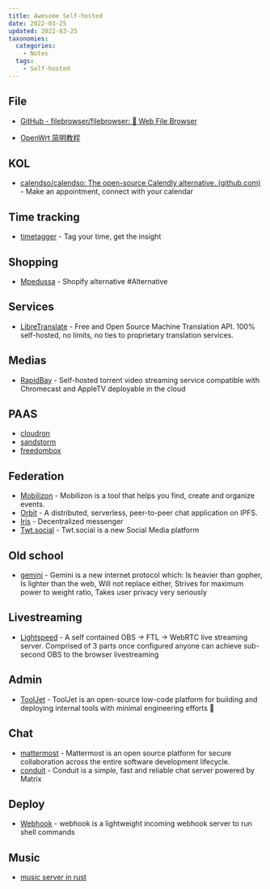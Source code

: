 ```yaml
---
title: Awesome Self-hosted
date: 2022-03-25
updated: 2022-03-25
taxonomies:
  categories:
    - Notes
  tags:
    - Self-hosted
---
```


## File

- [GitHub - filebrowser/filebrowser: 📂 Web File Browser](https://github.com/filebrowser/filebrowser)

- [OpenWrt 简明教程](https://larrywonss.github.io/#/)

## KOL

- [calendso/calendso: The open-source Calendly alternative. (github.com)](https://github.com/calendso/calendso) - Make an appointment, connect with your calendar

## Time tracking

- [timetagger](https://github.com/almarklein/timetagger) - Tag your time, get the insight

## Shopping

- [Mpedussa](https://github.com/medusajs/medusa) - Shopify alternative #Alternative

## Services

- [LibreTranslate](https://github.com/LibreTranslate/LibreTranslate) - Free and Open Source Machine Translation API. 100% self-hosted, no limits, no ties to proprietary translation services.

## Medias

- [RapidBay](https://github.com/hauxir/rapidbay) - Self-hosted torrent video streaming service compatible with Chromecast and AppleTV deployable in the cloud

## PAAS

- [cloudron](https://www.cloudron.io/index.html)
- [sandstorm](https://sandstorm.io/)
- [freedombox](https://freedombox.org/)

## Federation

- [Mobilizon](https://joinmobilizon.org/en/) - Mobilizon is a tool that helps you find, create and organize events.
- [Orbit](https://github.com/orbitdb/orbit) - A distributed, serverless, peer-to-peer chat application on IPFS.
- [Iris](https://github.com/irislib/iris-messenger) - Decentralized messenger
- [Twt.social](https://twt.social/) - Twt.social is a new Social Media platform

## Old school

- [gemini](https://gemini.circumlunar.space/) - Gemini is a new internet protocol which: Is heavier than gopher, Is lighter than the web, Will not replace either, Strives for maximum power to weight ratio, Takes user privacy very seriously

## Livestreaming

- [Lightspeed](https://github.com/GRVYDEV/Project-Lightspeed) - A self contained OBS -> FTL -> WebRTC live streaming server. Comprised of 3 parts once configured anyone can achieve sub-second OBS to the browser livestreaming

## Admin

- [ToolJet](https://github.com/ToolJet/ToolJet/) - ToolJet is an open-source low-code platform for building and deploying internal tools with minimal engineering efforts 🚀

## Chat

- [mattermost](https://github.com/mattermost/mattermost-server) - Mattermost is an open source platform for secure collaboration across the entire software development lifecycle.
- [conduit](https://gitlab.com/famedly/conduit) - Conduit is a simple, fast and reliable chat server powered by Matrix

## Deploy

- [Webhook](https://github.com/adnanh/webhook) - webhook is a lightweight incoming webhook server to run shell commands

## Music

- [music server in rust](https://github.com/izderadicka/audioserve)
